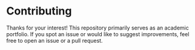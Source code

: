 # Contributing

Thanks for your interest! This repository primarily serves as an academic portfolio.
If you spot an issue or would like to suggest improvements, feel free to open an issue or a pull request.